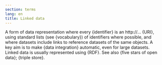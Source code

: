 ```yaml
---
section: terms
lang: en
title: Linked data
---
```


A form of data representation where every {identifier} is an http://... {URI}, using standard lists (see {vocabulary}) of identifiers where possible, and where datasets include links to reference datasets of the same objects. A key aim is to make {data integration} automatic, even for large datasets. Linked data is usually represented using {RDF}. See also {five stars of open data}; {triple store}.